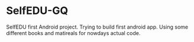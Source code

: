 # SelfEDU-GQ
SelfEDU first Android project.
Trying to build first android app. Using some different books and matireals for nowdays actual code.
